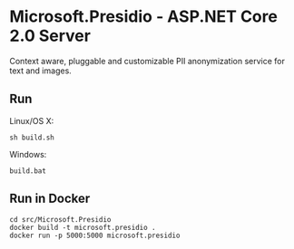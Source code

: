 # Microsoft.Presidio - ASP.NET Core 2.0 Server

Context aware, pluggable and customizable PII anonymization service for text and images.

## Run

Linux/OS X:

```
sh build.sh
```

Windows:

```
build.bat
```

## Run in Docker

```
cd src/Microsoft.Presidio
docker build -t microsoft.presidio .
docker run -p 5000:5000 microsoft.presidio
```
